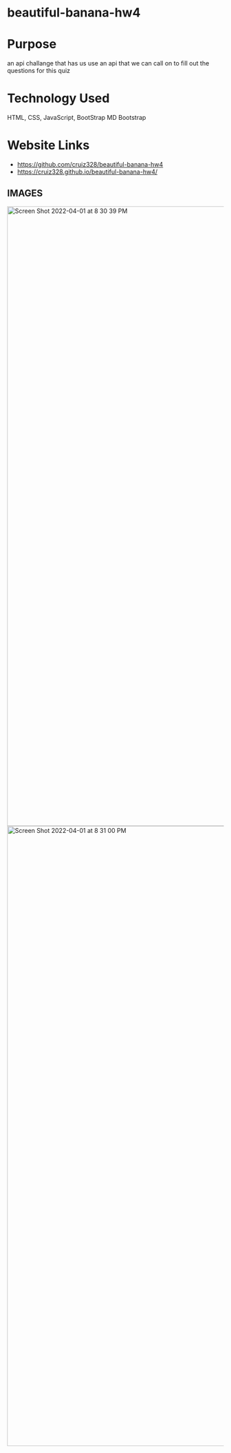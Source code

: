 # beautiful-banana-hw4
# Purpose
an api challange that has us use an api that we can call on to fill out the questions for this quiz
# Technology Used
HTML, CSS, JavaScript, BootStrap MD Bootstrap
# Website Links
- https://github.com/cruiz328/beautiful-banana-hw4
- https://cruiz328.github.io/beautiful-banana-hw4/

## IMAGES
<img width="1439" alt="Screen Shot 2022-04-01 at 8 30 39 PM" src="https://user-images.githubusercontent.com/95772578/161364458-eaf85bba-8538-4bbd-bf84-01b59aa6f58a.png">
<img width="1440" alt="Screen Shot 2022-04-01 at 8 31 00 PM" src="https://user-images.githubusercontent.com/95772578/161364461-653b2a95-170c-4f84-be3a-ed08ed8cfaa7.png">
